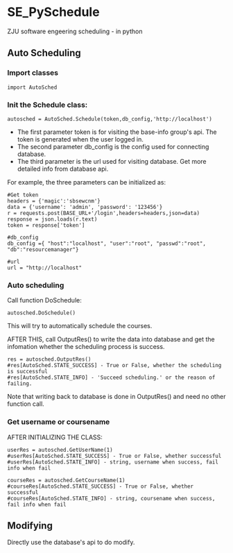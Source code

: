 # SE_PySchedule
ZJU software engeering scheduling - in python

## Auto Scheduling
### Import classes

    import AutoSched

### Init the Schedule class:

    autosched = AutoSched.Schedule(token,db_config,'http://localhost')

- The first parameter token is for visiting the base-info group's api. The token is generated when the user logged in.
- The second parameter db_config is the config used for connecting database.
- The third parameter is the url used for visiting database. Get more detailed info from database api.

For example, the three parameters can be initialized as:

    #Get token
    headers = {'magic':'sbsewcnm'}
    data = {'username': 'admin', 'password': '123456'}
    r = requests.post(BASE_URL+'/login',headers=headers,json=data)
    response = json.loads(r.text)
    token = response['token']
    
    #db_config
    db_config ={ "host":"localhost", "user":"root", "passwd":"root", "db":"resourcemanager"}
    
    #url
    url = "http://localhost"
    
### Auto scheduling
Call function DoSchedule:

    autosched.DoSchedule()

This will try to automatically schedule the courses.

AFTER THIS, call OutputRes() to write the data into database and get the infomation whether the scheduling process is success.

    res = autosched.OutputRes()
    #res[AutoSched.STATE_SUCCESS] - True or False, whether the scheduling is successful
    #res[AutoSched.STATE_INFO] - 'Succeed scheduling.' or the reason of failing.
    
Note that writing back to database is done in OutputRes() and need no other function call.
### Get username or coursename
AFTER INITIALIZING THE CLASS:

    userRes = autosched.GetUserName(1)
    #userRes[AutoSched.STATE_SUCCESS] - True or False, whether successful
    #userRes[AutoSched.STATE_INFO] - string, username when success, fail info when fail
    
    courseRes = autosched.GetCourseName(1)
    #courseRes[AutoSched.STATE_SUCCESS] - True or False, whether successful
    #courseRes[AutoSched.STATE_INFO] - string, coursename when success, fail info when fail
## Modifying
Directly use the database's api to do modify.
